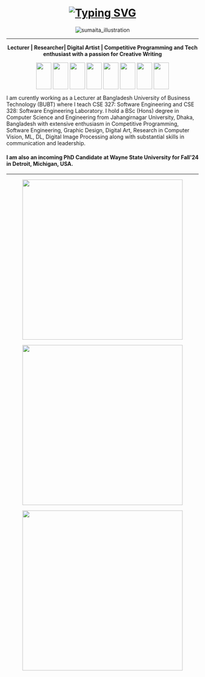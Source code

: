 <h1 align="center"><a href="https://git.io/typing-svg"><img src="https://readme-typing-svg.demolab.com?font=Fira+Code&weight=680&size=25&duration=3500&pause=500&color=A225F7&width=600&height=45&lines=Hey+there!+This+is+Sumaita+%F0%9F%8C%BB;I'm+embracing+the+journey+ahead+of+me+%F0%9F%9A%B6%E2%80%8D%E2%99%80%EF%B8%8F;There's+plenty+to+learn+%F0%9F%92%8E" alt="Typing SVG" /></a></b></h1>
<p align="center"> <img src="https://github.com/SumaitaB/SumaitaB/assets/51522304/703b73b2-f4dc-413e-9a0a-e6b65efa35a5" alt="sumaita_illustration" /> </p>


<hr>

<p align="center"><b>Lecturer | Researcher| Digital Artist | Competitive Programming and Tech enthusiast with a passion for Creative Writing </b></p>


<p align="center">
<a href="https://scholar.google.com/citations?user=h2VwEOgAAAAJ&hl=en" target="blank"><img align="center" src="https://upload.wikimedia.org/wikipedia/commons/c/c7/Google_Scholar_logo.svg" height="70" width="40" /></a>    
<a href="https://orcid.org/0000-0002-8595-5361" target="blank"><img align="center" src="https://upload.wikimedia.org/wikipedia/commons/0/06/ORCID_iD.svg" height="70" width="40" /></a>
<a href="https://www.researchgate.net/profile/Sumaita-Binte-Shorif" target="blank"><img align="center" src="https://upload.wikimedia.org/wikipedia/commons/5/5e/ResearchGate_icon_SVG.svg" height="70" width="40" /></a> 
<a href="https://independent.academia.edu/SumaitaBinteShorif" target="blank"><img align="center" src="https://a.academia-assets.com/images/academia-logo-2021.svg" height="70" width="40" /></a>
<a href="https://medium.com/@sumaita.bs" target="blank"><img align="center" src="https://cdn.jsdelivr.net/npm/simple-icons@3.0.1/icons/medium.svg"  height="70" width="40" /></a>    
<a href="https://www.instagram.com/keep_yourmouthshut/" target="blank"><img align="center" src="https://upload.wikimedia.org/wikipedia/commons/2/21/Instagram_Glyph_Gradient_RGB_logo.svg"  height="70" width="40" /></a>  
  <a href="https://www.linkedin.com/in/sumaita-binte-shorif-25a6371ab/" target="blank"><img align="center" src="https://upload.wikimedia.org/wikipedia/commons/f/f8/LinkedIn_icon_circle.svg" height="70" width="40" /></a> 
<a href="https://www.facebook.com/sumaita.binteshorif.7" target="blank"><img align="center" src="https://upload.wikimedia.org/wikipedia/commons/5/51/Facebook_f_logo_%282019%29.svg" height="70" width="40" /></a>  


I am curently working as a Lecturer at Bangladesh University of Business Technology (BUBT) where I teach CSE 327: Software Engineering and CSE 328: Software Engineering Laboratory. I hold a BSc (Hons) degree in Computer Science and Engineering from Jahangirnagar University, Dhaka, Bangladesh with extensive enthusiasm in Competitive Programming, Software Engineering,  Graphic Design, Digital Art, Research in Computer Vision, ML, DL, Digital Image Processing along with substantial skills in communication and leadership.


#### I am also an incoming PhD Candidate at Wayne State University for Fall'24 in Detroit, Michigan, USA.
<hr />


<p align="center">
  <img src="https://github-readme-streak-stats.herokuapp.com/?user=SumaitaB" width="420"/>
</p>
<p align="center">
  <img src="https://github-readme-stats.vercel.app/api/top-langs/?username=SumaitaB&layout=compact" width="420"/>
</p>

<p align="center">
  <img src="https://github-readme-stats.vercel.app/api?username=SumaitaB&show_icons=true" width="420"/>
</p>





